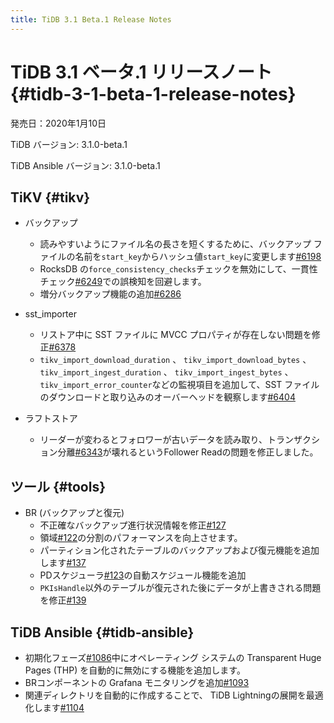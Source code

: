 ```yaml
---
title: TiDB 3.1 Beta.1 Release Notes
---
```


# TiDB 3.1 ベータ.1 リリースノート {#tidb-3-1-beta-1-release-notes}

発売日：2020年1月10日

TiDB バージョン: 3.1.0-beta.1

TiDB Ansible バージョン: 3.1.0-beta.1

## TiKV {#tikv}

-   バックアップ
    -   読みやすいようにファイル名の長さを短くするために、バックアップ ファイルの名前を`start_key`からハッシュ値`start_key`に変更します[#6198](https://github.com/tikv/tikv/pull/6198)
    -   RocksDB の`force_consistency_checks`チェックを無効にして、一貫性チェック[#6249](https://github.com/tikv/tikv/pull/6249)での誤検知を回避します。
    -   増分バックアップ機能の追加[#6286](https://github.com/tikv/tikv/pull/6286)

-   sst_importer
    -   リストア中に SST ファイルに MVCC プロパティが存在しない問題を修正[#6378](https://github.com/tikv/tikv/pull/6378)
    -   `tikv_import_download_duration` 、 `tikv_import_download_bytes` 、 `tikv_import_ingest_duration` 、 `tikv_import_ingest_bytes` 、 `tikv_import_error_counter`などの監視項目を追加して、SST ファイルのダウンロードと取り込みのオーバーヘッドを観察します[#6404](https://github.com/tikv/tikv/pull/6404)

-   ラフトストア
    -   リーダーが変わるとフォロワーが古いデータを読み取り、トランザクション分離[#6343](https://github.com/tikv/tikv/pull/6343)が壊れるというFollower Readの問題を修正しました。

## ツール {#tools}

-   BR (バックアップと復元)
    -   不正確なバックアップ進行状況情報を修正[#127](https://github.com/pingcap/br/pull/127)
    -   領域[#122](https://github.com/pingcap/br/pull/122)の分割のパフォーマンスを向上させます。
    -   パーティション化されたテーブルのバックアップおよび復元機能を追加します[#137](https://github.com/pingcap/br/pull/137)
    -   PDスケジューラ[#123](https://github.com/pingcap/br/pull/123)の自動スケジュール機能を追加
    -   `PKIsHandle`以外のテーブルが復元された後にデータが上書きされる問題を修正[#139](https://github.com/pingcap/br/pull/139)

## TiDB Ansible {#tidb-ansible}

-   初期化フェーズ[#1086](https://github.com/pingcap/tidb-ansible/pull/1086)中にオペレーティング システムの Transparent Huge Pages (THP) を自動的に無効にする機能を追加します。
-   BRコンポーネントの Grafana モニタリングを追加[#1093](https://github.com/pingcap/tidb-ansible/pull/1093)
-   関連ディレクトリを自動的に作成することで、 TiDB Lightningの展開を最適化します[#1104](https://github.com/pingcap/tidb-ansible/pull/1104)
